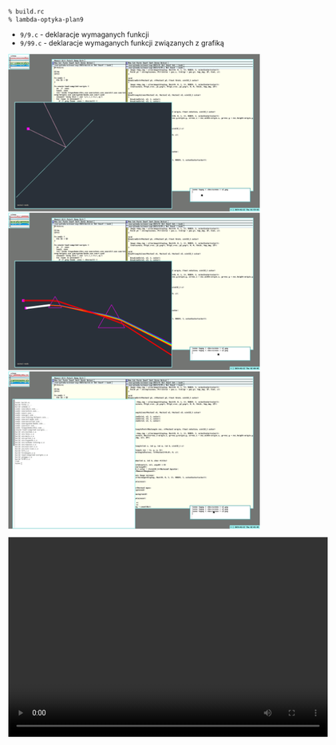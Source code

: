 ```shell
% build.rc
% lambda-optyka-plan9
```

- `9/9.c` - deklaracje wymaganych funkcji
- `9/99.c` - deklaracje wymaganych funkcji związanych z grafiką

![](s1.png)
![](s2.png)
![](s3.png)

<video controls width="640" height="400" src="https://github.com/krzysckh/msc2023-9front/assets/76700379/1b9c6a03-4076-4e4c-a293-5a8f9666dd67" type="video/mp4" />
